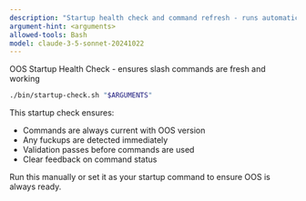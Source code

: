 ```yaml
---
description: "Startup health check and command refresh - runs automatically to ensure OOS is ready"
argument-hint: <arguments>
allowed-tools: Bash
model: claude-3-5-sonnet-20241022
---
```



OOS Startup Health Check - ensures slash commands are fresh and working

```bash
./bin/startup-check.sh "$ARGUMENTS"
```

This startup check ensures:
- Commands are always current with OOS version
- Any fuckups are detected immediately
- Validation passes before commands are used
- Clear feedback on command status

Run this manually or set it as your startup command to ensure OOS is always ready.